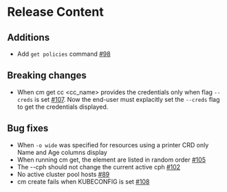 [comment]: # ( Copyright Contributors to the Open Cluster Management project )
# Release Content
## Additions

- Add `get policies` command [#98](https://github.com/open-cluster-management/cm-cli/pull/98)

## Breaking changes

- When cm get cc <cc_name> provides the credentials only when flag `--creds` is set [#107](https://github.com/open-cluster-management/cm-cli/issues/107). Now the end-user must explacitly set the `--creds` flag to get the credentials displayed.

## Bug fixes

- When `-o wide` was specified for resources using a printer CRD only Name and Age columns display
- When running cm get, the element are listed in random order [#105](https://github.com/open-cluster-management/cm-cli/issues/105)
- The --cph should not change the current active cph [#102](https://github.com/open-cluster-management/cm-cli/issues/102)
- No active cluster pool hosts [#89](https://github.com/open-cluster-management/cm-cli/issues/89)
- cm create fails when KUBECONFIG is set [#108](https://github.com/open-cluster-management/cm-cli/issues/108)
